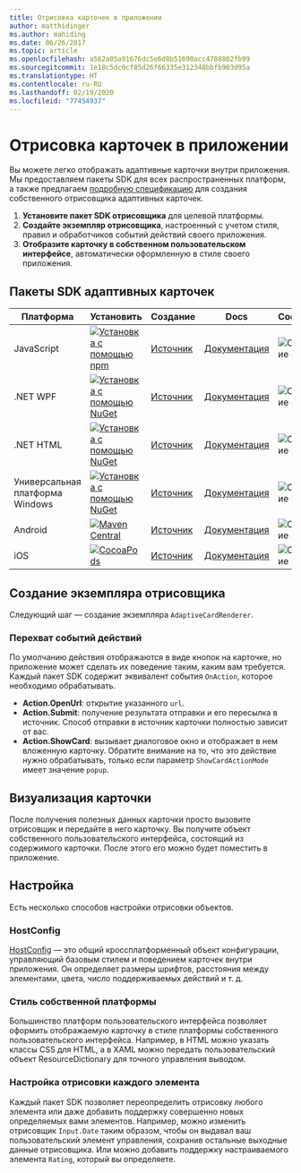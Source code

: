 ```yaml
---
title: Отрисовка карточек в приложении
author: matthidinger
ms.author: mahiding
ms.date: 06/26/2017
ms.topic: article
ms.openlocfilehash: a562a05a91676dc5e6d8b51690acc4788802fb99
ms.sourcegitcommit: 1e18c5dc0cf85d26f66335e312348bbfb903d95a
ms.translationtype: HT
ms.contentlocale: ru-RU
ms.lasthandoff: 02/19/2020
ms.locfileid: "77454937"
---
```

# <a name="rendering-cards-inside-your-application"></a>Отрисовка карточек в приложении

Вы можете легко отображать адаптивные карточки внутри приложения. Мы предоставляем пакеты SDK для всех распространенных платформ, а также предлагаем [подробную спецификацию](implement-a-renderer.md) для создания собственного отрисовщика адаптивных карточек.

1. **Установите пакет SDK отрисовщика** для целевой платформы.
2. **Создайте экземпляр отрисовщика**, настроенный с учетом стиля, правил и обработчиков событий действий своего приложения.
3. **Отобразите карточку в собственном пользовательском интерфейсе**, автоматически оформленную в стиле своего приложения.

## <a name="adaptive-cards-sdks"></a>Пакеты SDK адаптивных карточек

|Платформа|Установить|Создание|Docs|Состояние|
|---|---|---|---|---|
| JavaScript | [![Установка с помощью npm](https://img.shields.io/npm/v/adaptivecards.svg)](https://www.npmjs.com/package/adaptivecards) | [Источник](https://github.com/Microsoft/AdaptiveCards/tree/master/source/nodejs)| [Документация](../sdk/rendering-cards/javascript/getting-started.md) | ![Состояние сборки](https://img.shields.io/vso/build/Microsoft/56cf629e-8f3a-4412-acbc-bf69366c552c/20564.svg) |
| .NET WPF | [![Установка с помощью NuGet](https://img.shields.io/nuget/vpre/AdaptiveCards.Rendering.Wpf.svg)](https://www.nuget.org/packages/AdaptiveCards.Rendering.Wpf) | [Источник](https://github.com/Microsoft/AdaptiveCards/tree/master/source/dotnet)| [Документация](../sdk/rendering-cards/net-wpf/getting-started.md) | ![Состояние сборки](https://img.shields.io/vso/build/Microsoft/56cf629e-8f3a-4412-acbc-bf69366c552c/20596.svg) |
| .NET HTML | [![Установка с помощью NuGet](https://img.shields.io/nuget/vpre/AdaptiveCards.Rendering.Html.svg)](https://www.nuget.org/packages/AdaptiveCards.Rendering.Html) | [Источник](https://github.com/Microsoft/AdaptiveCards/tree/master/source/dotnet) | [Документация](../sdk/rendering-cards/net-html/getting-started.md) | ![Состояние сборки](https://img.shields.io/vso/build/Microsoft/56cf629e-8f3a-4412-acbc-bf69366c552c/20596.svg) |
| Универсальная платформа Windows | [![Установка с помощью NuGet](https://img.shields.io/nuget/vpre/AdaptiveCards.Rendering.Uwp.svg)](https://www.nuget.org/packages/AdaptiveCards.Rendering.Uwp) | [Источник](https://github.com/Microsoft/AdaptiveCards/tree/master/source/uwp) | [Документация](../sdk/rendering-cards/uwp/getting-started.md) | ![Состояние сборки](https://img.shields.io/vso/build/Microsoft/56cf629e-8f3a-4412-acbc-bf69366c552c/20583.svg) |
| Android | [![Maven Central](https://img.shields.io/maven-central/v/io.adaptivecards/adaptivecards-android.svg)](https://search.maven.org/#search%7Cga%7C1%7Ca%3A%22adaptivecards-android%22) | [Источник](https://github.com/Microsoft/AdaptiveCards/tree/master/source/android) | [Документация](../sdk/rendering-cards/android/getting-started.md) | ![Состояние сборки](https://img.shields.io/vso/build/Microsoft/8d47e068-03c8-4cdc-aa9b-fc6929290322/17651.svg)
| iOS | [![CocoaPods](https://img.shields.io/cocoapods/v/AdaptiveCards.svg)](https://cocoapods.org/pods/AdaptiveCards) | [Источник](https://github.com/Microsoft/AdaptiveCards/tree/master/source/ios) | [Документация](../sdk/rendering-cards/ios/getting-started.md) |  ![Состояние сборки](https://img.shields.io/vso/build/Microsoft/8d47e068-03c8-4cdc-aa9b-fc6929290322/16990.svg) |

## <a name="create-an-instance-of-the-renderer"></a>Создание экземпляра отрисовщика

Следующий шаг — создание экземпляра `AdaptiveCardRenderer`. 

### <a name="hook-up-action-events"></a>Перехват событий действий

По умолчанию действия отображаются в виде кнопок на карточке, но приложение может сделать их поведение таким, каким вам требуется. Каждый пакет SDK содержит эквивалент события `OnAction`, которое необходимо обрабатывать.

* **Action.OpenUrl**: открытие указанного `url`.  
* **Action.Submit**: получение результата отправки и его пересылка в источник. Способ отправки в источник карточки полностью зависит от вас.
* **Action.ShowCard**: вызывает диалоговое окно и отображает в нем вложенную карточку. Обратите внимание на то, что это действие нужно обрабатывать, только если параметр `ShowCardActionMode` имеет значение `popup`.

## <a name="render-a-card"></a>Визуализация карточки

После получения полезных данных карточки просто вызовите отрисовщик и передайте в него карточку. Вы получите объект собственного пользовательского интерфейса, состоящий из содержимого карточки. После этого его можно будет поместить в приложение.

## <a name="customization"></a>Настройка

Есть несколько способов настройки отрисовки объектов. 

### <a name="hostconfig"></a>HostConfig

[HostConfig](host-config.md) — это общий кроссплатформенный объект конфигурации, управляющий базовым стилем и поведением карточек внутри приложения. Он определяет размеры шрифтов, расстояния между элементами, цвета, число поддерживаемых действий и т. д. 

### <a name="native-platform-styling"></a>Стиль собственной платформы

Большинство платформ пользовательского интерфейса позволяет оформить отображаемую карточку в стиле платформы собственного пользовательского интерфейса. Например, в HTML можно указать классы CSS для HTML, а в XAML можно передать пользовательский объект ResourceDictionary для точного управления выводом.

### <a name="customize-per-element-rendering"></a>Настройка отрисовки каждого элемента

Каждый пакет SDK позволяет переопределить отрисовку любого элемента или даже добавить поддержку совершенно новых определяемых вами элементов.  Например, можно изменить отрисовщик `Input.Date` таким образом, чтобы он выдавал ваш пользовательский элемент управления, сохранив остальные выходные данные отрисовщика. Или можно добавить поддержку настраиваемого элемента `Rating`, который вы определяете.



